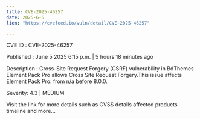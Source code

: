 ```yaml
---
title: CVE-2025-46257
date: 2025-6-5
lien: "https://cvefeed.io/vuln/detail/CVE-2025-46257"

---
```


CVE ID : CVE-2025-46257

Published :  June 5
2025
6:15 p.m. | 5 hours
18 minutes ago

Description : Cross-Site Request Forgery (CSRF) vulnerability in BdThemes Element Pack Pro allows Cross Site Request Forgery.This issue affects Element Pack Pro: from n/a before 8.0.0.

Severity: 4.3 | MEDIUM

Visit the link for more details
such as CVSS details
affected products
timeline
and more...
